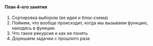 #### План 4-ого занятия

1. Сортировка выбором (ее идея и блок-схема)
2. Поймем, что вообще происходит, когда мы вызываем функцию, находясь в функции.
3. Что такое рекурсия и как ее понять 
4. Дорешаем задачки с прошлого раза

